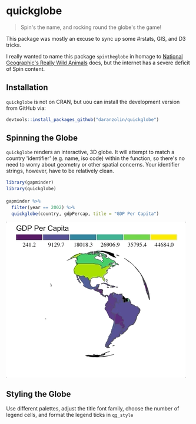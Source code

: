 # quickglobe

> Spin's the name, and rocking round the globe's the game!

This package was mostly an excuse to sync up some #rstats, GIS, and D3 tricks. 

I really wanted to name this package `spintheglobe` in homage to [National Geographic's Really Wild Animals](https://en.wikipedia.org/wiki/Really_Wild_Animals) docs, but the internet has a severe deficit of Spin content. 

## Installation

`quickglobe` is not on CRAN, but uou can install the development version from GitHub via:

``` r
devtools::install_packages_github("daranzolin/quickglobe")
```

## Spinning the Globe

`quickglobe` renders an interactive, 3D globe. It will attempt to match a country 'identifier' (e.g. name, iso code) within the function, so there's no need to worry about geometry or other spatial concerns. Your identifier strings, however, have to be relatively clean.

``` r
library(gapminder)
library(quickglobe)

gapminder %>% 
  filter(year == 2002) %>%
  quickglobe(country, gdpPercap, title = "GDP Per Capita")
```

![](inst/example1.gif)

## Styling the Globe

Use different palettes, adjust the title font family, choose the number of legend cells, and format the legend ticks in `qg_style`
